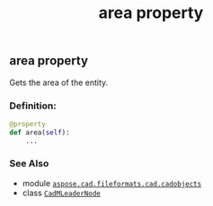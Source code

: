 ﻿---
title: area property
second_title: Aspose.CAD for Python via .NET API References
description: 
type: docs
weight: 60
url: /python-net/aspose.cad.fileformats.cad.cadobjects/cadmleadernode/area/
is_root: false
---

## area property


Gets the area of the entity.
### Definition:
```python
@property
def area(self):
    ...
```

### See Also
* module [`aspose.cad.fileformats.cad.cadobjects`](../../)
* class [`CadMLeaderNode`](/cad/python-net/aspose.cad.fileformats.cad.cadobjects/cadmleadernode)
